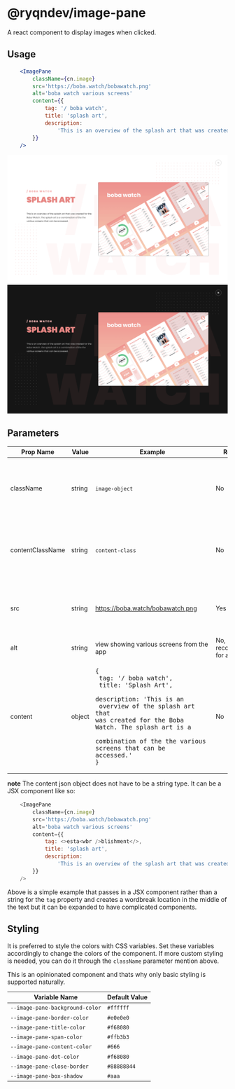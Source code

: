 # @ryqndev/image-pane

A react component to display images when clicked.
## Usage 
```jsx
    <ImagePane
        className={cn.image}
        src='https://boba.watch/bobawatch.png'
        alt='boba watch various screens'
        content={{
            tag: '/ boba watch',
            title: 'splash art',
            description:
                'This is an overview of the splash art that was created for the Boba Watch. The splash art is a combination of the the various screens that can be accessed.',
        }}
    />
```
![Light Mode Example](./readme-assets/example-2.png)
![Dark Mode Example](./readme-assets/example-dark.png)

## Parameters
|Prop Name|Value|Example|Required|Description|
|---|---|---|---|---|
|className|string|`image-object`|No|Custom CSS class for regular image component that triggers image pane|
|contentClassName|string|`content-class`|No|Custom CSS class to style the pane. applied to the parent container only|
|src|string|https://boba.watch/bobawatch.png|Yes|link to image. uses html `<img>` underneath and uses same src attribute|
|alt|string|view showing various screens from the app|No, but recommended for a11y|alternative text for image|
|content|object| <pre>{ <br />    tag: '/ boba watch',<br />    title: 'Splash Art',<br>    description: 'This is an <br /> overview of the splash art <br />that was created for the Boba <br/>Watch. The splash art is a <br />combination of the the various <br />screens that can be accessed.' <br/>}</pre> | No | content to be displayed on pane |

**note** The content json object does not have to be a string type. It can be a JSX component like so:
```js
    <ImagePane
        className={cn.image}
        src='https://boba.watch/bobawatch.png'
        alt='boba watch various screens'
        content={{
            tag: <>esta<wbr />blishment</>,
            title: 'splash art',
            description:
                'This is an overview of the splash art that was created for the Boba Watch. The splash art is a combination of the the various screens that can be accessed.',
        }}
    />
```
Above is a simple example that passes in a JSX component rather than a string for the `tag` property and creates a wordbreak location in the middle of the text but it can be expanded to have complicated components.

## Styling

It is preferred to style the colors with CSS variables. Set these variables accordingly to change the colors of the component. If more custom styling is needed, you can do it through the `className` parameter mention above.

This is an opinionated component and thats why only basic styling is supported naturally.

|Variable Name|Default Value|
|---|---|
| `--image-pane-background-color` | `#ffffff` |
| `--image-pane-border-color` | `#e0e0e0` |
| `--image-pane-title-color` | `#f68080` |
| `--image-pane-span-color` | `#ffb3b3` |
| `--image-pane-content-color` | `#666` |
| `--image-pane-dot-color` | `#f68080` |
| `--image-pane-close-border` | `#88888844` |
| `--image-pane-box-shadow` | `#aaa` |

